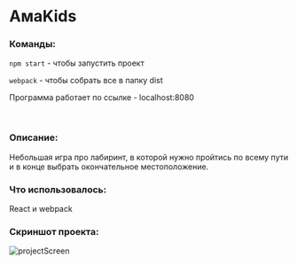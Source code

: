 # АмаKids

### Команды:

`npm start` - чтобы запустить проект

`webpack` - чтобы собрать все в папку dist

Программа работает по ссылке - localhost:8080

<br/>

### Описание: 

Небольшая игра про лабиринт, в которой нужно пройтись по всему пути и в конце выбрать окончательное местоположение.

### Что использовалось: 

React и webpack

### Скриншот проекта:

![projectScreen](https://sun9-31.userapi.com/impf/q1IqCmLcwGp2RGDsG1pPwOfYn7Wzbg-M9zDAAA/wX-l-s8nM6I.jpg?size=960x520&quality=96&proxy=1&sign=e2ee909308823db64d5fbc4627fc618d)
